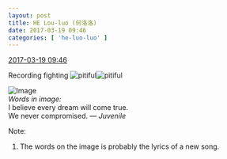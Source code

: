 ```yaml
---
layout: post
title: HE Lou-luo (何洛洛)
date: 2017-03-19 09:46
categories: [ 'he-luo-luo' ]
---
```


<div class="weibo-info">
  <a href="http://weibo.com/6117570574/EAtWafEpl">2017-03-19 09:46</a>
</div>

Recording fighting ![pitiful](http://img.t.sinajs.cn/t4/appstyle/expression/ext/normal/af/kl_org.gif)![pitiful](http://img.t.sinajs.cn/t4/appstyle/expression/ext/normal/af/kl_org.gif)

<!-- more -->

![Image](http://wx2.sinaimg.cn/mw690/006G0Hz8gy1fdrwoaa4q6j30xr0fdmxx.jpg)  
*Words in image:*  
I believe every dream will come true.  
We never compromised.
— *Juvenile*

Note:
1. The words on the image is probably the lyrics of a new song.
